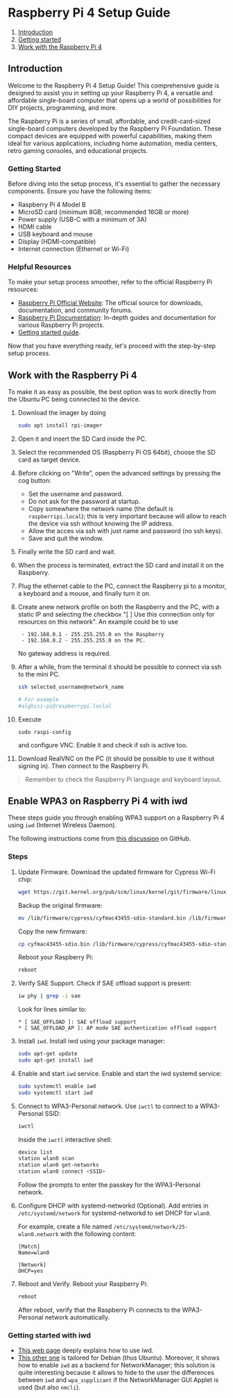 # Raspberry Pi 4 Setup Guide

1. [Introduction](#introduction)
2. [Getting started](#getting-started)
3. [Work with the Raspberry Pi 4](work-with-the-raspberry-pi-4)


## Introduction

Welcome to the Raspberry Pi 4 Setup Guide! This comprehensive guide is designed to assist you in setting up your Raspberry Pi 4, a versatile and affordable single-board computer that opens up a world of possibilities for DIY projects, programming, and more.

The Raspberry Pi is a series of small, affordable, and credit-card-sized single-board computers developed by the Raspberry Pi Foundation. These compact devices are equipped with powerful capabilities, making them ideal for various applications, including home automation, media centers, retro gaming consoles, and educational projects.

### Getting Started

Before diving into the setup process, it's essential to gather the necessary components. Ensure you have the following items:

- Raspberry Pi 4 Model B
- MicroSD card (minimum 8GB, recommended 16GB or more)
- Power supply (USB-C with a minimum of 3A)
- HDMI cable
- USB keyboard and mouse
- Display (HDMI-compatible)
- Internet connection (Ethernet or Wi-Fi)

### Helpful Resources

To make your setup process smoother, refer to the official Raspberry Pi resources:

- [Raspberry Pi Official Website](https://www.raspberrypi.org/): The official source for downloads, documentation, and community forums.
- [Raspberry Pi Documentation](https://www.raspberrypi.org/documentation/): In-depth guides and documentation for various Raspberry Pi projects.
- [Getting started guide](https://www.raspberrypi.com/documentation/computers/getting-started.html).

Now that you have everything ready, let's proceed with the step-by-step setup process.

## Work with the Raspberry Pi 4

To make it as easy as possible, the best option was to work directly from the Ubuntu PC being connected to the device.

1. Download the imager by doing
    ```bash
    sudo apt install rpi-imager
    ```
2. Open it and insert the SD Card inside the PC.
3. Select the recommended OS (Raspberry Pi OS 64bit), choose the SD card as target device.
4. Before clicking on "Write", open the advanced settings by pressing the cog button:
    - Set the username and password.
    - Do not ask for the password at startup.
    - Copy somewhere the network name (the default is `raspberripi.local`); this is very important because will allow to reach the device via ssh without knowing the IP address.
    - Allow the acces via ssh with just name and password (no ssh keys).
    - Save and quit the window.
5. Finally write the SD card and wait.
6. When the process is terminated, extract the SD card and install it on the Raspberry.
7. Plug the ethernet cable to the PC, connect the Raspberry pi to a monitor, a keyboard and a mouse, and finally turn it on.
8. Create anew network profile on both the Raspberry and the PC, with a static IP and selecting the checkbox "[ ] Use this connection only for resources on this network".
    An example could be to use

        - 192.168.0.1 - 255.255.255.0 on the Raspberry
        - 192.168.0.2 - 255.255.255.0 on the PC.

    No gateway address is required.

9. After a while, from the terminal it should be possible to connect via ssh to the mini PC.
    ```bash
    ssh selected_username@network_name
    
    # For example
    #alghisi-pi@raspberrypi.loclal
    ```

10. Execute
    ```
    sudo raspi-config
    ```
    and configure VNC. Enable it and check if ssh is active too.

11. Download RealVNC on the PC (it should be possible to use it without signing in).
    Then connect to the Raspberry Pi.

> Remember to check the Raspberry Pi language and keyboard layout.

## Enable WPA3 on Raspberry Pi 4 with iwd

These steps guide you through enabling WPA3 support on a Raspberry Pi 4 using `iwd` (Internet Wireless Daemon).

The following instructions come from [this discussion](https://github.com/raspberrypi/linux/issues/4718#issuecomment-1679315254) on GitHub.

### Steps

1. Update Firmware. Download the updated firmware for Cypress Wi-Fi chip:

    ```bash
    wget https://git.kernel.org/pub/scm/linux/kernel/git/firmware/linux-firmware.git/plain/cypress/cyfmac43455-sdio.bin
    ```

    Backup the original firmware:

    ```bash
    mv /lib/firmware/cypress/cyfmac43455-sdio-standard.bin /lib/firmware/cypress/cyfmac43455-sdio-standard.bin.orig
    ```

    Copy the new firmware:

    ```bash
    cp cyfmac43455-sdio.bin /lib/firmware/cypress/cyfmac43455-sdio-standard.bin
    ```

    Reboot your Raspberry Pi:

    ```bash
    reboot
    ```

2. Verify SAE Support. Check if SAE offload support is present:

    ```bash
    iw phy | grep -i sae
    ```

    Look for lines similar to:

    ```
    * [ SAE_OFFLOAD ]: SAE offload support
    * [ SAE_OFFLOAD_AP ]: AP mode SAE authentication offload support
    ```

3. Install `iwd`. Install iwd using your package manager:

    ```bash
    sudo apt-get update
    sudo apt-get install iwd
    ```

4. Enable and start `iwd` service. Enable and start the iwd systemd service:

    ```bash
    sudo systemctl enable iwd
    sudo systemctl start iwd
    ```

5. Connect to WPA3-Personal network. Use `iwctl` to connect to a WPA3-Personal SSID:

    ```bash
    iwctl
    ```

    Inside the `iwctl` interactive shell:

    ```bash
    device list
    station wlan0 scan
    station wlan0 get-networks
    station wlan0 connect <SSID>
    ```

    Follow the prompts to enter the passkey for the WPA3-Personal network.

6. Configure DHCP with systemd-networkd (Optional). Add entries in `/etc/systemd/network` for systemd-networkd to set DHCP for `wlan0`.

    For example, create a file named `/etc/systemd/network/25-wlan0.network` with the following content:

    ```plaintext
    [Match]
    Name=wlan0

    [Network]
    DHCP=yes
    ```

7. Reboot and Verify. Reboot your Raspberry Pi:

    ```bash
    reboot
    ```

    After reboot, verify that the Raspberry Pi connects to the WPA3-Personal network automatically.

### Getting started with iwd

- [This web page](https://wiki.archlinux.org/title/iwd) deeply explains how to use iwd.
- [This other one](https://wiki.debian.org/NetworkManager/iwd) is tailored for Debian (thus Ubuntu). Moreover, it shows how to enable `iwd` as a backend for NetworkManager; this solution is quite interesting because it allows to hide to the user the differences between `iwd` and `wpa_supplicant` if the NetworkManager GUI Applet is used (but also `nmcli`).
